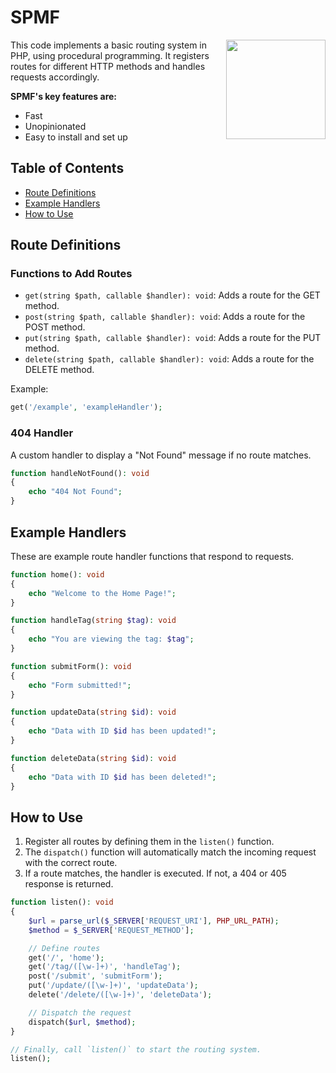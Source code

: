 # SPMF
<img align="right" width="159px" src="https://c.tenor.com/raV3qC9iOWsAAAAd/tenor.gif">

This code implements a basic routing system in PHP, using procedural programming. It registers routes for different HTTP methods and handles requests accordingly.

**SPMF's key features are:**

- Fast
- Unopinionated
- Easy to install and set up

## Table of Contents
- [Route Definitions](#route-definitions)
- [Example Handlers](#example-handlers)
- [How to Use](#how-to-use)

## Route Definitions
### Functions to Add Routes
- `get(string $path, callable $handler): void`: Adds a route for the GET method.
- `post(string $path, callable $handler): void`: Adds a route for the POST method.
- `put(string $path, callable $handler): void`: Adds a route for the PUT method.
- `delete(string $path, callable $handler): void`: Adds a route for the DELETE method.

Example:
```php
get('/example', 'exampleHandler');
```

### 404 Handler
A custom handler to display a "Not Found" message if no route matches.
```php
function handleNotFound(): void
{
    echo "404 Not Found";
}
```

## Example Handlers

These are example route handler functions that respond to requests.

```php
function home(): void
{
    echo "Welcome to the Home Page!";
}

function handleTag(string $tag): void
{
    echo "You are viewing the tag: $tag";
}

function submitForm(): void
{
    echo "Form submitted!";
}

function updateData(string $id): void
{
    echo "Data with ID $id has been updated!";
}

function deleteData(string $id): void
{
    echo "Data with ID $id has been deleted!";
}
```

## How to Use

1. Register all routes by defining them in the `listen()` function.
2. The `dispatch()` function will automatically match the incoming request with the correct route.
3. If a route matches, the handler is executed. If not, a 404 or 405 response is returned.

```php
function listen(): void
{
    $url = parse_url($_SERVER['REQUEST_URI'], PHP_URL_PATH);
    $method = $_SERVER['REQUEST_METHOD'];

    // Define routes
    get('/', 'home');
    get('/tag/([\w-]+)', 'handleTag');
    post('/submit', 'submitForm');
    put('/update/([\w-]+)', 'updateData');
    delete('/delete/([\w-]+)', 'deleteData');

    // Dispatch the request
    dispatch($url, $method);
}

// Finally, call `listen()` to start the routing system.
listen();
